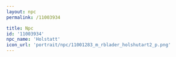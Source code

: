 ```yaml
---
layout: npc
permalink: /11003934

title: Npc
id: '11003934'
npc_name: 'Holstatt'
icon_url: 'portrait/npc/11001283_m_rblader_holshutart2_p.png'
---
```

